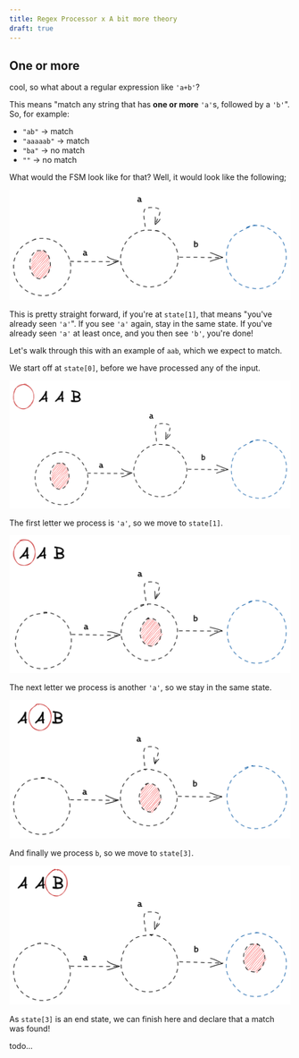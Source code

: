 ```yaml
---
title: Regex Processor x A bit more theory
draft: true
---
```


## One or more

cool, so what about a regular expression like `'a+b'`? 

This means "match any string that has **one or more** `'a'`s, followed by a `'b'`". So, for example: 

- `"ab"` -> match
- `"aaaaab"` -> match
- `"ba"` -> no match
- `""` -> no match

What would the FSM look like for that? Well, it would look like the following;

![Pasted-image-20220710203421.png](/img/Pasted-image-20220710203421.png)

This is pretty straight forward, if you're at `state[1]`, that means "you've already seen `'a'`". If you see `'a'` again, stay in the same state. If you've already seen `'a'` at least once, and you then see `'b'`, you're done!

Let's walk through this with an example of `aab`, which we expect to match.

We start off at `state[0]`, before we have processed any of the input.

![Pasted-image-20220710203429.png](/img/Pasted-image-20220710203429.png)

The first letter we process is `'a'`, so we move to `state[1]`.

![Pasted-image-20220710203603.png](/img/Pasted-image-20220710203603.png)

The next letter we process is another `'a'`, so we stay in the same state.

![Pasted-image-20220710203442.png](/img/Pasted-image-20220710203442.png)

And finally we process `b`, so we move to `state[3]`.

![Pasted-image-20220710203508.png](/img/Pasted-image-20220710203508.png)

As `state[3]` is an end state, we can finish here and declare that a match was found!



todo...